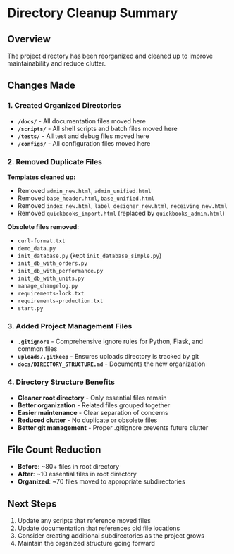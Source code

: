 # Directory Cleanup Summary

## Overview
The project directory has been reorganized and cleaned up to improve maintainability and reduce clutter.

## Changes Made

### 1. Created Organized Directories
- **`/docs/`** - All documentation files moved here
- **`/scripts/`** - All shell scripts and batch files moved here  
- **`/tests/`** - All test and debug files moved here
- **`/configs/`** - All configuration files moved here

### 2. Removed Duplicate Files
**Templates cleaned up:**
- Removed `admin_new.html`, `admin_unified.html`
- Removed `base_header.html`, `base_unified.html`
- Removed `index_new.html`, `label_designer_new.html`, `receiving_new.html`
- Removed `quickbooks_import.html` (replaced by `quickbooks_admin.html`)

**Obsolete files removed:**
- `curl-format.txt`
- `demo_data.py`
- `init_database.py` (kept `init_database_simple.py`)
- `init_db_with_orders.py`
- `init_db_with_performance.py`
- `init_db_with_units.py`
- `manage_changelog.py`
- `requirements-lock.txt`
- `requirements-production.txt`
- `start.py`

### 3. Added Project Management Files
- **`.gitignore`** - Comprehensive ignore rules for Python, Flask, and common files
- **`uploads/.gitkeep`** - Ensures uploads directory is tracked by git
- **`docs/DIRECTORY_STRUCTURE.md`** - Documents the new organization

### 4. Directory Structure Benefits
- **Cleaner root directory** - Only essential files remain
- **Better organization** - Related files grouped together
- **Easier maintenance** - Clear separation of concerns
- **Reduced clutter** - No duplicate or obsolete files
- **Better git management** - Proper .gitignore prevents future clutter

## File Count Reduction
- **Before**: ~80+ files in root directory
- **After**: ~10 essential files in root directory
- **Organized**: ~70 files moved to appropriate subdirectories

## Next Steps
1. Update any scripts that reference moved files
2. Update documentation that references old file locations
3. Consider creating additional subdirectories as the project grows
4. Maintain the organized structure going forward
